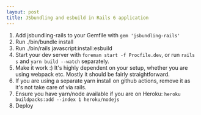 ```yaml
---
layout: post
title: JSbundling and esbuild in Rails 6 application
---
```


1. Add jsbundling-rails to your Gemfile with `gem 'jsbundling-rails'`
2. Run ./bin/bundle install
3. Run ./bin/rails javascript:install:esbuild
4. Start your dev server with `foreman start -f Procfile.dev`, or run `rails s`
   and `yarn build --watch` separately.
5. Make it work :) It's highly dependent on your setup, whether you are using
   webpack etc. Mostly it should be fairly straightforward.
6. If you are using a separate yarn install on github actions, remove it as it's
   not take care of via rails.
7. Ensure you have yarn/node available if you are on Heroku:
`heroku buildpacks:add --index 1 heroku/nodejs`
8. Deploy
